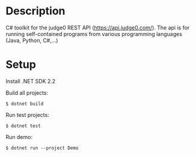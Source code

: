 # Description
C# toolkit for the judge0 REST API (https://api.judge0.com/).
The api is for running self-contained programs from various programming
languages (Java, Python, C#,...)

# Setup

Install .NET SDK 2.2

Build all projects:
```
$ dotnet build
```

Run test projects:
```
$ dotnet test
```

Run demo:
```
$ dotnet run --project Demo
```
